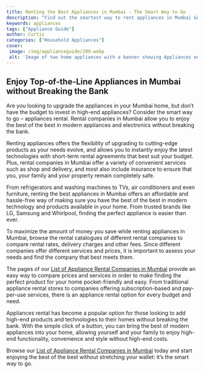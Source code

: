 ```yaml
---
title: Renting the Best Appliances in Mumbai - The Smart Way to Go
description: "Find out the smartest way to rent appliances in Mumbai Get helpful tips on how to rent the best appliances that suit your lifestyle and budget"
keywords: appliances
tags: ["Appliance Guide"]
author: Curtis
categories: ["Household Appliances"]
cover: 
 image: /img/applianceguide/289.webp
 alt: 'Image of two home appliances with a banner showing Appliances on Rent in Mumbai'
---
```

## Enjoy Top-of-the-Line Appliances in Mumbai without Breaking the Bank 
Are you looking to upgrade the appliances in your Mumbai home, but don’t have the budget to invest in high-end appliances? Consider the smart way to go – appliances rental. Rental companies in Mumbai allow you to enjoy the best of the best in modern appliances and electronics without breaking the bank. 

Renting appliances offers the flexibility of upgrading to cutting-edge products as your needs evolve, and allows you to instantly enjoy the latest technologies with short-term rental agreements that best suit your budget. Plus, rental companies in Mumbai offer a variety of convenient services such as shop and delivery, and most also include insurance to ensure that you, your family and your property remain completely safe. 

From refrigerators and washing machines to TVs, air conditioners and even furniture, renting the best appliances in Mumbai offers an affordable and hassle-free way of making sure you have the best of the best in modern technology and products available in your home. From trusted brands like LG, Samsung and Whirlpool, finding the perfect appliance is easier than ever. 

To maximize the amount of money you save while renting appliances in Mumbai, browse the rental catalogues of different rental companies to compare rental rates, delivery charges and other fees. Since different companies offer different services and prices, it is important to assess your needs and find the company that best meets them. 

The pages of our [List of Appliance Rental Companies in Mumbai](./pages/appliance-rental) provide an easy way to compare prices and services in order to make finding the perfect product for your home pocket-friendly and easy. From traditional appliance rental stores to companies offering subscription-based and pay-per-use services, there is an appliance rental option for every budget and need.

Appliances rental has become a popular option for those looking to add high-end products and technologies to their homes without breaking the bank. With the simple click of a button, you can bring the best of modern appliances into your home, allowing yourself and your family to enjoy high-end functionality, convenience and style without high-end costs. 

Browse our [List of Appliance Rental Companies in Mumbai](./pages/appliance-rental) today and start enjoying the best of the best without stretching your wallet: it’s the smart way to go.
